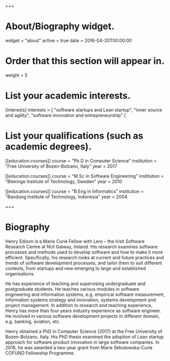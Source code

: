 +++
# About/Biography widget.
widget = "about"
active = true
date = 2016-04-20T00:00:00

# Order that this section will appear in.
weight = 5

# List your academic interests.
[interests]
  interests = [
  "software startups and Lean startup",
  "inner source and agility",
  "software innovation and entrepreneurship"
  ]

# List your qualifications (such as academic degrees).
[[education.courses]]
  course = "Ph.D in Computer Science"
  institution = "Free University of Bozen-Bolzano, Italy"
  year = 2017

[[education.courses]]
  course = "M.Sc in Software Engineering"
  institution = "Blekinge Institute of Technology, Sweden"
  year = 2010

[[education.courses]]
  course = "B.Eng in Informatics"
  institution = "Bandung Institute of Technology, Indonesia"
  year = 2004

+++

# Biography

Henry Edison is a Marie Curie Fellow with Lero – the Irish Software Research Centre at NUI Galway, Ireland. His research examines software processes and methods used to develop software and how to make it more efficient. Specifically, his research looks at current and future practices and trends of software development processes, and tailor them to suit different contexts, from startups and new emerging to large and established organisations.

He has experience of teaching and supervising undergraduate and postgraduate students. He teaches various modules in software engineering and information systems, e.g. empirical software measurement, information systems strategy and innovation, systems development and project management. In addition to research and teaching experience, Henry has more than four years industry experience as software engineer. He involved in various software development projects in different domain, e.g. banking, aviation, etc.

Henry obtained a PhD in Computer Science (2017) at the Free University of Bozen-Bolzano, Italy. His PhD thesis examined the adoption of Lean startup approach for software product innovation in large software companies. In 2018, he was awarded a two-year grant from Marie Skłodowska-Curie COFUND Fellowship Programme.
